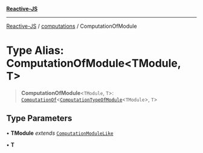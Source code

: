 [**Reactive-JS**](../../README.md)

***

[Reactive-JS](../../README.md) / [computations](../README.md) / ComputationOfModule

# Type Alias: ComputationOfModule\<TModule, T\>

> **ComputationOfModule**\<`TModule`, `T`\>: [`ComputationOf`](ComputationOf.md)\<[`ComputationTypeOfModule`](ComputationTypeOfModule.md)\<`TModule`\>, `T`\>

## Type Parameters

• **TModule** *extends* [`ComputationModuleLike`](../interfaces/ComputationModuleLike.md)

• **T**
